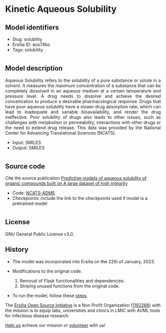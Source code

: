 # **Kinetic Aqueous Solubility**

## **Model identifiers**
- Slug: solubility
- Ersilia ID: eos74bo
- Tags: solubility
#
## **Model description**
<p align="justify">
Aqueous Solubility refers to the solubility of a pure substance or solute in a solvent. It measures the maximum concentration of a substance that can be completely dissolved in an aqueous medium at a certain temperature and pressure level. A drug needs to dissolve and achieve the desired concentration to produce a desirable pharmacological response. Drugs that have poor aqueous solubility have a slower drug absorption rate, which can lead to inadequate and variable bioavailability, and render the drug ineffective. Poor solubility of drugs also leads to other issues, such as challenges with metabolism or permeability, interactions with other drugs or the need to extend drug release. This data was provided by the National Center for Advancing Translational Sciences (NCATS).
</p>

- Input: SMILES
- Output: SMILES
<!-- - Model type: Classification -->
<!-- - Training set: (number of compounds and link to the training data)
- Mode of training: (is it pretrained? that is were the checkpoints downloaded and used to train the model? or is it retrained? that is trained from scratch with an updated data) -->
#
## **Source code**

Cite the source publication
[Predictive models of aqueous solubility of organic compounds built on A large dataset of high integrity](https://pubmed.ncbi.nlm.nih.gov/31176566/)

- Code: [NCATS-ADME](https://github.com/ncats/ncats-adme.git)
- Checkpoints: include the link to the checkpoints used if model is a pretrained model
#
## **License**
GNU General Public License v3.0.

## **History**
- The model was incorporated into Ersilia on the 22th of January, 2023.
- Modifications to the original code.
    1. Removal of Flask functionalities and dependencies.
    2. Striping unused functions from the original code.

- To run the model, follow these [steps](model/README.md).

The [Ersilia Open Source Initiative](https://ersilia.io) is a Non Profit Organization ([1192266](https://register-of-charities.charitycommission.gov.uk/charity-search/-/charity-details/5170657/full-print)) with the mission is to equip labs, universities and clinics in LMIC with AI/ML tools for infectious disease research.

[Help us](https://www.ersilia.io/donate) achieve our mission or [volunteer](https://www.ersilia.io/volunteer) with us!
